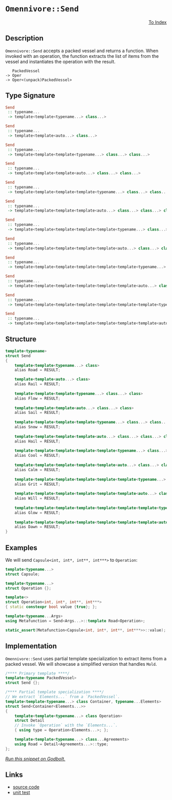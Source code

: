 <!-- Copyright 2024 Feng Mofan
SPDX-License-Identifier: Apache-2.0 -->

# `Omennivore::Send`

<p style='text-align: right;'><a href="../../../facilities/metafunctions.md#omennivore-send">To Index</a></p>

## Description

`Omennivore::Send` accepts a packed vessel and returns a function.
When invoked with an operation, the function extracts the list of items from the vessel and instantiates the operation with the result.

<pre><code>   PackedVessel
-> Oper
-> Oper&lt;(unpack)PackedVessel&gt;</code></pre>

## Type Signature

```Haskell
Send
 :: typename...
 -> template<template<typename...> class...>

Send
 :: typename...
 -> template<template<auto...> class...>

Send
 :: typename...
 -> template<template<template<typename...> class...> class...>

Send
 :: typename...
 -> template<template<template<auto...> class...> class...>

Send
 :: typename...
 -> template<template<template<template<typename...> class...> class...> class...>

Send
 :: typename...
 -> template<template<template<template<auto...> class...> class...> class...>

Send
 :: typename...
 -> template<template<template<template<template<typename...> class...> class...> class...> class...>

Send
 :: typename...
 -> template<template<template<template<template<auto...> class...> class...> class...> class...>

Send
 :: typename...
 -> template<template<template<template<template<template<typename...> class...> class...> class...> class...> class...>

Send
 :: typename...
 -> template<template<template<template<template<template<auto...> class...> class...> class...> class...> class...>

Send
 :: typename...
 -> template<template<template<template<template<template<template<typename...> class...> class...> class...> class...> class...> class...>

Send
 :: typename...
 -> template<template<template<template<template<template<template<auto...> class...> class...> class...> class...> class...> class...>
```

## Structure

```C++
template<typename>
struct Send
{
    template<template<typename...> class>
    alias Road = RESULT;

    template<template<auto...> class>
    alias Rail = RESULT;
    
    template<template<template<typename...> class...> class>
    alias Flow = RESULT;
    
    template<template<template<auto...> class...> class>
    alias Sail = RESULT;
    
    template<template<template<template<typename...> class...> class...> class>
    alias Snow = RESULT;
    
    template<template<template<template<auto...> class...> class...> class>
    alias Hail = RESULT;
    
    template<template<template<template<template<typename...> class...> class...> class...> class>
    alias Cool = RESULT;
    
    template<template<template<template<template<auto...> class...> class...> class...> class>
    alias Calm = RESULT;
    
    template<template<template<template<template<template<typename...> class...> class...> class...> class...> class>
    alias Grit = RESULT;
    
    template<template<template<template<template<template<auto...> class...> class...> class...> class...> class>
    alias Will = RESULT;
    
    template<template<template<template<template<template<template<typename...> class...> class...> class...> class...> class...> class>
    alias Glow = RESULT;
    
    template<template<template<template<template<template<template<auto...> class...> class...> class...> class...> class...> class>
    alias Dawn = RESULT;
}
```

## Examples

We will send `Capsule<int, int*, int**, int***>` to `Operation`:

```C++
template<typename...>
struct Capsule;

template<typename...>
struct Operation {};

template<>
struct Operation<int, int*, int**, int***>
{ static constexpr bool value {true}; };

template<typename...Args>
using Metafunction = Send<Args...>::template Road<Operation>;

static_assert(Metafunction<Capsule<int, int*, int**, int***>>::value);
```

## Implementation

`Omennivore::Send` uses partial template specialization to extract items from a packed vessel. We will showcase a simplified version that handles `Mold`.

```C++
/**** Primary template ****/
template<typename PackedVessel>
struct Send {};

/**** Partial template specialization ****/
// We extract `Elements...` from a `PackedVessel`.
template<template<typename...> class Container, typename...Elements>
struct Send<Container<Elements...>>
{
    template<template<typename...> class Operation>
    struct Detail
    // Invoke `Operation` with the `Elements...`.
    { using type = Operation<Elements...>; };

    template<template<typename...> class...Agreements>
    using Road = Detail<Agreements...>::type;
};
```

[*Run this snippet on Godbolt.*](https://godbolt.org/#z:OYLghAFBqd5QCxAYwPYBMCmBRdBLAF1QCcAaPECAMzwBtMA7AQwFtMQByARg9KtQYEAysib0QXACx8BBAKoBnTAAUAHpwAMvAFYTStJg1DIApACYAQuYukl9ZATwDKjdAGFUtAK4sGe1wAyeAyYAHI%2BAEaYxBIAHKQADqgKhE4MHt6%2BekkpjgJBIeEsUTFc8XaYDmlCBEzEBBk%2Bfly2mPZ5DDV1BAVhkdFxtrX1jVktCsM9wX3FA2UAlLaoXsTI7BwA9ABUO1sA1MrEeCx1AJ57BJgsCQaXe7tbGyYaAIKX17eYJgDMbgSnCUYrEwByYyAA1ph0AA1TAKOw/bDPF4TYheBx7ISuPYmADsVlxABEflZXsjtrtQfU8GILlcbkw7gpAcgabQ8AAvRlpe67J6vDYbPYAdRBmFUBGIYIIOIAbBpsPQ2IIFAA6dUmeV7KjEVAsPZMOUaZRgyEwuEI%2BWq5HvBmXH5/emfB3/QHMNjq63fbB7ZAGeF7DyCJjTMgXAFAj3qxVXRgEBSI5Go9EyrEMdAOoO1UMOmPK%2BOexPe5F40kvPYVukfRlfX62511iPuzCF72%2B/0KPYAeUBUo6idelb2yYxhMw2doyKHgr2AEkGAA3VCQo096LcgSajR7ADuhAQFwQIK3ebjao1VqnldLey8KSM4cBOO%2BhO7vY3DFzSrPraR3wsOJEiSJaDpW9Y1i6ToQY2brAr%2B7ZMPCnovMAxCYLGKoDuWlZ3sEwB7AASqgTDoM%2Br5jhODooWhGEFhq3ogCArq1mWeLEv%2BIEvBSDwPPyXG7AAKtgQgCXy5I8TxfE2lB9owZGLb0UirwjjKbhMAkChePQwFkq84GyX8TZwYpSaSimb7rh0gEEuxrF6TJtZuFhKkWX2aQOsEBCkHsnlbN5vl%2BT5gi7FhN4TNyyC%2BgIEzigkxB7BEqCeHsC5iF4x74mZXxAf%2BgG2Zx%2BmOcxzbIcQwAJsWry4Q%2BACy45MFQXgMFUAhkZirhUWV55etgjGFYRxEZr8a5uZuxYcbpKK1I4yAAPqIUo9QQHVtSNc1/a/GpGlaY5nn%2BcF%2B0EDsh0heNvUgKl3iYPMJIcIstCcAArLwfgcFopCoJwTmWNYw7LKsx5mN8PCkAQmh3Ys4IgI9kiqhokhcLi3waI9GhmLKspmLE8QPRwki8CwEgaBopCve9n0cLwCggCTYNvXdpBwLAMCICAywEAkXheRQEBoNcdDRKEwKcKosSygAtLKkh7MAyCRVIqpmLwUKECQeDoHo/CCCIYjsFIMiCIoKjqPTpC6C0O5SgknA8PdT0veDH2cF2XOczKqBUHsosS1LMty3sCtmHsEAePz9DxeYwPzLwdNaIsEBIHzCQC2QPNJynIDAFIZh8HQlzENTEARI7ETBGcNu8KXzDEKcXYRNolR0yDfP5l2DC0KcjtYBEXjAGptC0NT3C8FgJxGOIpv4GhVQLnCjvipUXPrCDnltI77IRFKNceFgjuSscFekLPxCJUoY5j8A7JGODixUAY5XQngmA7mur0g1rwiiOI%2Bsf0baiO%2BbfQhhjDWGsPoPAERqaQEWKgBIHQh7iwmENQkpgfqWDMOTY%2BRwsBQIgIsCoLU/AQFcKMZopBAjTCKCUbIyRUgCFITQ3IaRehULmK0do1RJgMPGG0RunDugsP6KUIY3RuEiPqII2YpR8H/TWBIO2HBnqk0dhTL2YtJbS1lvLWGQcIC4FVhHIGXBo6gxvosI8JEBh4NIFDSQ3xVQAE5vi4kkPDMwkh5Qo1lA4/QnB8akEJsDVUsouCyliA42IoSYZcEek42UyjTYUypjTUx9N44swTmzV2XNyCUHTuHIWbBOB1BYAuXE4tDR%2BmAQHBxqouBw2VvgIg2DNayB1t/aQv8lD/1NroHOlt1IVwUUosmvAKYuw5lzPYHsDTEFKeUypBgHxcFqfU7cIc9TJ3DjiIGZgTGxwZpk/J0Rcm802RnEpZTxZVKMCsrgJMaC0HzoXYupsq7l2HqQd5Nc64NwcIfFucY24dy7pgHufcxCD0PqPYBE93pTz4bPIe70F7ICXofVeuN3oby3qcHe6x3r70Jp84%2Bp9MDn1hXhG%2BfB74KEfs/V%2Bh8P7tL1p02Qf8TbvT6UA6%2BqCrCWHAZA%2BAMC4FpAQUgn4KDQHoMwdEbBc9oHsL4c4Yh6YxEUMKEIxhdD0ieCaNqjokjqE8I4QILoIw9VjCVYQ81UxNVSL0OFC1mQyFOrtTMY1MiVhyOMb4xRDtEmcFmfMipCFlmrLhsHfRzSdlRxjmY0gFisAxGsbjfxgTanw1xLE3ESNJDuKli0UZTtKa2BSQc9J8BMnszdqc45xBCnrBKb7FgCgFyRQXCs1UnwJiNIMerVp2sv6soNvIbpnKdAgG%2BKQAZ1th7DIDeTZ22T3ae2bdLVt7aUpdp7TKDZYdoixu%2BPs6lRzznhzreegY7aEgJFmp2hxs1d3zTmVLXOTzogvJLmXGuh9vm13ro3AFepW7t07pPMFvd%2B5Qs%2BTC8eBKR54Gno4JF89VCL0uBiwQa9TY4rOPiveRxiUg1JckclVxKXXzSTSpgD8n4vzdEytpw6JBssNuOgBU6eUgLQTYDeuCRXwM4BsJBKBpUWAwWMrB6sFXWIIR0FwarLVkI1R6thOQdViI04ayhWqTXKs6Fw5TjreE2smEathbqxFuos9IpY3q9YLoSUujgwaW1to7TumsEwo1NJILG4x8a0nmMwJYlNCj00gDMLU743xHqowRsTWLuIwnObGZwZJtME22Meo4x6sR0YOMkA4pGziuDTtxt8Rd6XS0VoUUrNLJagtx0WMfFIzhJBAA)

## Links

- [source code](../../../../conceptrodon/omennivore/send.hpp)
- [unit test](../../../../tests/unit/metafunctions/omennivore/send.test.hpp)
